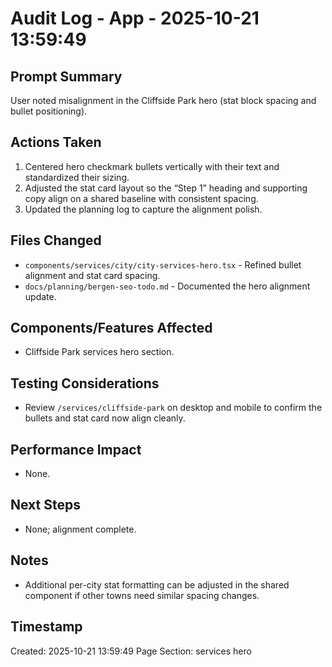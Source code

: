 # Audit Log - App - 2025-10-21 13:59:49

## Prompt Summary

User noted misalignment in the Cliffside Park hero (stat block spacing and bullet positioning).

## Actions Taken

1. Centered hero checkmark bullets vertically with their text and standardized their sizing.
2. Adjusted the stat card layout so the “Step 1” heading and supporting copy align on a shared baseline with consistent spacing.
3. Updated the planning log to capture the alignment polish.

## Files Changed

- `components/services/city/city-services-hero.tsx` - Refined bullet alignment and stat card spacing.
- `docs/planning/bergen-seo-todo.md` - Documented the hero alignment update.

## Components/Features Affected

- Cliffside Park services hero section.

## Testing Considerations

- Review `/services/cliffside-park` on desktop and mobile to confirm the bullets and stat card now align cleanly.

## Performance Impact

- None.

## Next Steps

- None; alignment complete.

## Notes

- Additional per-city stat formatting can be adjusted in the shared component if other towns need similar spacing changes.

## Timestamp

Created: 2025-10-21 13:59:49
Page Section: services hero
